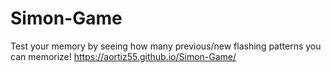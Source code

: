 # Simon-Game
Test your memory by seeing how many previous/new flashing patterns you can memorize!
https://aortiz55.github.io/Simon-Game/
